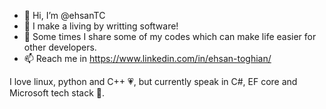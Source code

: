 - 👋 Hi, I’m @ehsanTC
- 🌱 I make a living by writting software!
- 💞️ Some times I share some of my codes which can make life easier for other developers.
- 📫 Reach me in https://www.linkedin.com/in/ehsan-toghian/

I love linux, python and C++ :heartpulse:, but currently speak in C#, EF core and Microsoft tech stack :hand_over_mouth:.

